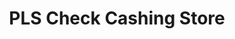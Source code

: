 ---
title: "PLS Check Cashing Store"
url: /indianapolis/pls-check-cashing-store/
shop: convenience
---